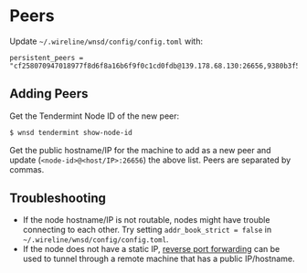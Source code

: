 # Peers

Update `~/.wireline/wnsd/config/config.toml` with:

```text
persistent_peers = "cf258070947018977f8d6f8a16b6f9f0c1cd0fdb@139.178.68.130:26656,9380b3f500ae36d256a8e3f6b5a81ceb62768308@139.178.68.131:26656"
```

## Adding Peers

Get the Tendermint Node ID of the new peer:

```bash
$ wnsd tendermint show-node-id
```

Get the public hostname/IP for the machine to add as a new peer and update (`<node-id>@<host/IP>:26656`) the above list. Peers are separated by commas.


## Troubleshooting

* If the node hostname/IP is not routable, nodes might have trouble connecting to each other. Try setting `addr_book_strict = false` in `~/.wireline/wnsd/config/config.toml`.
* If the node does not have a static IP, [reverse port forwarding](https://www.ssh.com/ssh/tunneling/example#remote-forwarding) can be used to tunnel through a remote machine that has a public IP/hostname.
